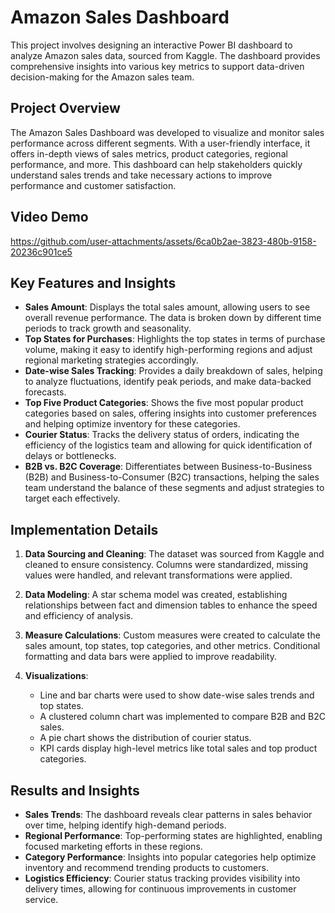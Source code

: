 # Amazon Sales Dashboard

This project involves designing an interactive Power BI dashboard to analyze Amazon sales data, sourced from Kaggle. The dashboard provides comprehensive insights into various key metrics to support data-driven decision-making for the Amazon sales team.

## Project Overview

The Amazon Sales Dashboard was developed to visualize and monitor sales performance across different segments. With a user-friendly interface, it offers in-depth views of sales metrics, product categories, regional performance, and more. This dashboard can help stakeholders quickly understand sales trends and take necessary actions to improve performance and customer satisfaction.

## Video Demo
https://github.com/user-attachments/assets/6ca0b2ae-3823-480b-9158-20236c901ce5


## Key Features and Insights

- **Sales Amount**: Displays the total sales amount, allowing users to see overall revenue performance. The data is broken down by different time periods to track growth and seasonality.
- **Top States for Purchases**: Highlights the top states in terms of purchase volume, making it easy to identify high-performing regions and adjust regional marketing strategies accordingly.
- **Date-wise Sales Tracking**: Provides a daily breakdown of sales, helping to analyze fluctuations, identify peak periods, and make data-backed forecasts.
- **Top Five Product Categories**: Shows the five most popular product categories based on sales, offering insights into customer preferences and helping optimize inventory for these categories.
- **Courier Status**: Tracks the delivery status of orders, indicating the efficiency of the logistics team and allowing for quick identification of delays or bottlenecks.
- **B2B vs. B2C Coverage**: Differentiates between Business-to-Business (B2B) and Business-to-Consumer (B2C) transactions, helping the sales team understand the balance of these segments and adjust strategies to target each effectively.

## Implementation Details

1. **Data Sourcing and Cleaning**: The dataset was sourced from Kaggle and cleaned to ensure consistency. Columns were standardized, missing values were handled, and relevant transformations were applied.

2. **Data Modeling**: A star schema model was created, establishing relationships between fact and dimension tables to enhance the speed and efficiency of analysis.

3. **Measure Calculations**: Custom measures were created to calculate the sales amount, top states, top categories, and other metrics. Conditional formatting and data bars were applied to improve readability.

4. **Visualizations**: 
   - Line and bar charts were used to show date-wise sales trends and top states.
   - A clustered column chart was implemented to compare B2B and B2C sales.
   - A pie chart shows the distribution of courier status.
   - KPI cards display high-level metrics like total sales and top product categories.

## Results and Insights

- **Sales Trends**: The dashboard reveals clear patterns in sales behavior over time, helping identify high-demand periods.
- **Regional Performance**: Top-performing states are highlighted, enabling focused marketing efforts in these regions.
- **Category Performance**: Insights into popular categories help optimize inventory and recommend trending products to customers.
- **Logistics Efficiency**: Courier status tracking provides visibility into delivery times, allowing for continuous improvements in customer service.




